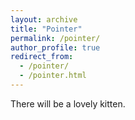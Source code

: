 ```yaml
---
layout: archive
title: "Pointer"
permalink: /pointer/
author_profile: true
redirect_from:
  - /pointer/
  - /pointer.html
---
```



There will be a lovely kitten. 

